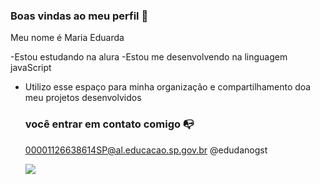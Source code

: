 ### Boas vindas ao meu perfil 🤎

Meu nome é Maria Eduarda 

-Estou estudando na alura 
-Estou me desenvolvendo na linguagem javaScript
- Utilizo esse espaço para minha organização e compartilhamento doa meu projetos desenvolvidos

  ### você entrar em contato comigo 📭

  00001126638614SP@al.educacao.sp.gov.br
  @edudanogst

  ![](https://media1.tenor.com/m/ARMGf63YEywAAAAd/princess-fiona-burp.gif)
  
  
